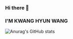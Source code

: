 ### Hi there 👋
### I'M KWANG HYUN WANG
![Anurag's GitHub stats](https://github-readme-stats.vercel.app/api?username=wkh24&show_icons=true&theme=ocean_dark)


<!--
**wkh24/wkh24** is a ✨ _special_ ✨ repository because its `README.md` (this file) appears on your GitHub profile.

Here are some ideas to get you started:

- 🔭 I’m currently working on ...
- 🌱 I’m currently learning ...
- 👯 I’m looking to collaborate on ...
- 🤔 I’m looking for help with ...
- 💬 Ask me about ...
- 📫 How to reach me: ...
- 😄 Pronouns: ...
- ⚡ Fun fact: ...
-->
